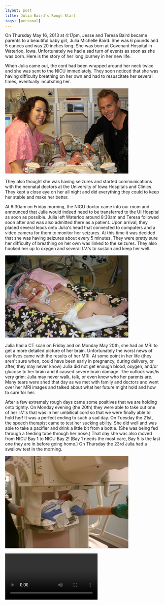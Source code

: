 ```yaml
---
layout: post
title: Julia Baird's Rough Start
tags: [personal]
---
```

On Thursday May 16, 2013 at 4:17pm, Jesse and Teresa Baird became parents to a beautiful baby girl, Julia Michelle Baird. She was 6 pounds and 5 ounces and was 20 inches long. She was born at Covenant Hospital in Waterloo, Iowa. Unfortunately we had a sad turn of events as soon as she was born. Here is the story of her long journey in her new life. 

When Julia came out, the cord had been wrapped around her neck twice and she was sent to the NICU immediately. They soon noticed that she was having difficulty breathing on her own and had to resuscitate her several times, eventually incubating her. 

![Jesse, Teresa and Julia in the NICU in Waterloo](/img/posts/2013-05-25-julia-bairds-rough-start/jesse-teresa-julia-nicu-waterloo.jpg)

They also thought she was having seizures and started communications with the neonatal doctors at the University of Iowa Hospitals and Clinics. They kept a close eye on her all night and did everything they could to keep her stable and make her better.

At 6:30am on Friday morning, the NICU doctor came into our room and announced that Julia would indeed need to be transferred to the UI Hospital as soon as possible. Julia left Waterloo around 8:30am and Teresa followed soon after and was also admitted there as a patient. Upon arrival, they placed several leads onto Julia's head that connected to computers and a video camera for them to monitor her seizures. At this time it was decided that she was having seizures about every 5 minutes. They were pretty sure her difficulty of breathing on her own was linked to the seizures. They also hooked her up to oxygen and several I.V.'s to sustain and keep her well. 

![Julia in the NICU in U of I Hospitals and clinics](/img/posts/2013-05-25-julia-bairds-rough-start/julia-all-wired-up-ic.jpg)

Julia had a CT scan on Friday and on Monday May 20th, she had an MRI to get a more detailed picture of her brain. Unfortunately the worst news of our lives came with the results of her MRI. At some point in her life (they aren't sure when, could have been early in pregnancy, during delivery, or after, they may never know) Julia did not get enough blood, oxygen, and/or glucose to her brain and it caused severe brain damage. The outlook was/is very grim: Julia may never walk, talk, or even know who her parents are. Many tears were shed that day as we met with family and doctors and went over her MRI images and talked about what her future might hold and how to care for her. 

After a few extremely rough days came some positives that we are holding onto tightly. On Monday evening (the 20th) they were able to take out one of her I.V.'s that was in her umbilical cord so that we were finally able to hold her! It was a perfect ending to such a sad day. On Tuesday the 21st, the speech therapist came to test her sucking ability. She did well and was able to take a pacifier and drink a little bit from a bottle. (She was being fed through a feeding tube through her nose.) That day she was also moved from NICU Bay 1 to NICU Bay 2! (Bay 1 needs the most care, Bay 5 is the last one they are in before going home.) On Thursday the 23rd Julia had a swallow test in the morning. 

![Getting Julia ready for the swallow test](/img/posts/2013-05-25-julia-bairds-rough-start/julia-carseat-swallow-test.jpg)

<video src="/img/posts/2013-05-25-julia-bairds-rough-start/julias-swallow-test.m4v"/>
video of the swallow test!

Using an X-Ray machine they tested her sucking ability once more and checked to see that the milk she drank went down to her stomach and didn't get caught in her wind pipe or lungs or anywhere else it wasn't supposed to be. Julia passed the test with flying colors and started to bottle feed (pumped breast milk from Mom) that very day! On Friday the 24th they took out her other line in her umbilical cord and was able to put clothes on her. We fed her a bottle a few more times and she took it down like a champ both times. 

On Saturday the 25th came some more great victories. She no longer had the feeding tube in her nose and we attempted breast feeding for the first time! It is still a bit of a struggle and she is still needing some milk from the bottle but it is getting better each time. This is excellent progress as they weren't sure she would ever even be able to drink from a bottle. Also on the 25th she was moved to Bay 5!!! We are getting closer to being able to come home!

![sleeping julia](/img/posts/2013-05-25-julia-bairds-rough-start/sleeping-juila.jpg)

As we look forward to going home, Julia needs to accomplish a few things first. They will eventually take over her oxygen tube and let her breath room air all on her own and see how well she tolerates it. She will also be taken off of her seizure medicine on Monday the 27th and will be monitored for about a week. If she has no more seizures she will able to finally go home!! Mom and Dad can't wait to take her home!

![Jesse, Teresa and Julia]/img/posts/2013-05-25-julia-bairds-rough-start/jesse-teresa-julia.jpg)

This has certainly been the hardest week of our lives...we went to the hospital last Tuesday expecting to bring our baby home a few days later but unfortunately that was not the case for us. However, we are still thankful for the gift of a beautiful baby girl and we cannot believe how much we love her already. We are very dedicated to giving her the best care we possibly can so she can have a healthy and happy life. If you are wondering if you can do anything for her or us, just pray for her.
